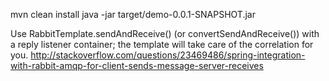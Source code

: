mvn clean install
java -jar target/demo-0.0.1-SNAPSHOT.jar


Use RabbitTemplate.sendAndReceive() (or convertSendAndReceive()) with a reply listener container; the template will take care of the correlation for you.
http://stackoverflow.com/questions/23469486/spring-integration-with-rabbit-amqp-for-client-sends-message-server-receives